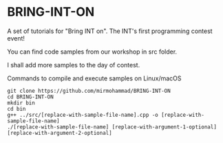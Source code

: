# BRING-INT-ON
A set of tutorials for "Bring INT on". The INT's first programming contest event!

You can find code samples from our workshop in src folder.

I shall add more samples to the day of contest.

Commands to compile and execute samples on Linux/macOS
```
git clone https://github.com/mirmohammad/BRING-INT-ON
cd BRING-INT-ON
mkdir bin
cd bin
g++ ../src/[replace-with-sample-file-name].cpp -o [replace-with-sample-file-name]
./[replace-with-sample-file-name] [replace-with-argument-1-optional] [replace-with-argument-2-optional]
```
